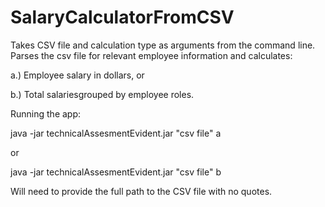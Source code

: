 # SalaryCalculatorFromCSV
Takes CSV file and calculation type as arguments from the command line. 
Parses the csv file for relevant employee information and calculates:

a.) Employee salary in dollars, or 

b.) Total salariesgrouped by employee roles.

Running the app: 

java -jar technicalAssesmentEvident.jar "csv file" a

or 

java -jar technicalAssesmentEvident.jar "csv file" b

Will need to provide the full path to the CSV file with no quotes.



